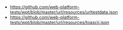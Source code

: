 - https://github.com/web-platform-tests/wpt/blob/master/url/resources/urltestdata.json
- https://github.com/web-platform-tests/wpt/blob/master/url/resources/toascii.json
